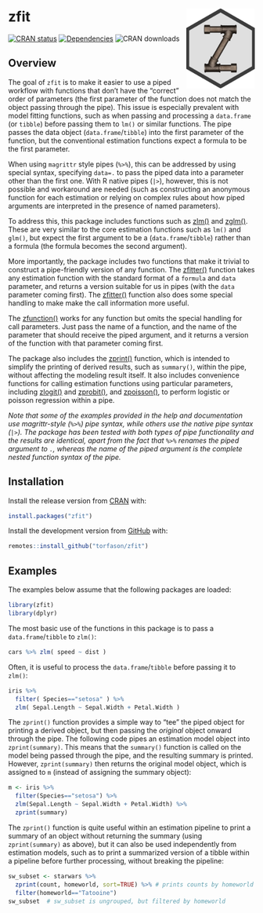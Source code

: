 
<!-- README.md is generated from README.Rmd. Please edit that file -->

# zfit <a href='https://github.com/torfason/zfit/'><img src='man/figures/logo.png' align="right" width="140px" /></a>

<!-- badges: start -->

[![CRAN
status](https://www.r-pkg.org/badges/version/zfit)](https://cran.r-project.org/package=zfit)
[![Dependencies](https://tinyverse.netlify.com/badge/zfit)](https://cran.r-project.org/package=zfit)
![CRAN downloads](https://cranlogs.r-pkg.org/badges/zfit)

<!-- badges: end -->

## Overview

The goal of `zfit` is to make it easier to use a piped workflow with
functions that don’t have the “correct” order of parameters (the first
parameter of the function does not match the object passing through the
pipe). This issue is especially prevalent with model fitting functions,
such as when passing and processing a `data.frame` (or `tibble`) before
passing them to `lm()` or similar functions. The pipe passes the data
object (`data.frame`/`tibble`) into the first parameter of the function,
but the conventional estimation functions expect a formula to be the
first parameter.

When using `magrittr` style pipes (`%>%`), this can be addressed by
using special syntax, specifying `data=.` to pass the piped data into a
parameter other than the first one. With R native pipes (`|>`), however,
this is not possible and workaround are needed (such as constructing an
anonymous function for each estimation or relying on complex rules about
how piped arguments are interpreted in the presence of named
parameters).

To address this, this package includes functions such as
[zlm()](https://torfason.github.io/zfit/reference/zlm.html) and
[zglm()](https://torfason.github.io/zfit/reference/zglm.html). These are
very similar to the core estimation functions such as `lm()` and
`glm()`, but expect the first argument to be a (`data.frame`/`tibble`)
rather than a formula (the formula becomes the second argument).

More importantly, the package includes two functions that make it
trivial to construct a pipe-friendly version of any function. The
[zfitter()](https://torfason.github.io/zfit/reference/zfitter.html)
function takes any estimation function with the standard format of a
`formula` and `data` parameter, and returns a version suitable for us in
pipes (with the `data` parameter coming first). The
[zfitter()](https://torfason.github.io/zfit/reference/zfitter.html)
function also does some special handling to make make the call
information more useful.

The
[zfunction()](https://torfason.github.io/zfit/reference/zfunction.html)
works for any function but omits the special handling for call
parameters. Just pass the name of a function, and the name of the
parameter that should receive the piped argument, and it returns a
version of the function with that parameter coming first.

The package also includes the
[zprint()](https://torfason.github.io/zfit/reference/zprint.html)
function, which is intended to simplify the printing of derived results,
such as `summary()`, within the pipe, without affecting the modeling
result itself. It also includes convenience functions for calling
estimation functions using particular parameters, including
[zlogit()](https://torfason.github.io/zfit/reference/zlogit.html) and
[zprobit()](https://torfason.github.io/zfit/reference/zprobit.html), and
[zpoisson()](https://torfason.github.io/zfit/reference/zpoisson.html),
to perform logistic or poisson regression within a pipe.

*Note that some of the examples provided in the help and documentation
use magrittr-style (`%>%`) pipe syntax, while others use the native pipe
syntax (`|>`). The package has been tested with both types of pipe
functionality and the results are identical, apart from the fact that
`%>%` renames the piped argument to `.`, whereas the name of the piped
argument is the complete nested function syntax of the pipe.*

## Installation

Install the release version from
[CRAN](https://CRAN.R-project.org/package=zfit) with:

``` r
install.packages("zfit")
```

Install the development version from
[GitHub](https://github.com/torfason/zfit) with:

``` r
remotes::install_github("torfason/zfit")
```

## Examples

The examples below assume that the following packages are loaded:

``` r
library(zfit)
library(dplyr)
```

The most basic use of the functions in this package is to pass a
`data.frame`/`tibble` to `zlm()`:

``` r
cars %>% zlm( speed ~ dist )
```

Often, it is useful to process the `data.frame`/`tibble` before passing
it to `zlm()`:

``` r
iris %>%
  filter( Species=="setosa" ) %>%
  zlm( Sepal.Length ~ Sepal.Width + Petal.Width )
```

The `zprint()` function provides a simple way to “tee” the piped object
for printing a derived object, but then passing the *original* object
onward through the pipe. The following code pipes an estimation model
object into `zprint(summary)`. This means that the `summary()` function
is called on the model being passed through the pipe, and the resulting
summary is printed. However, `zprint(summary)` then returns the original
model object, which is assigned to `m` (instead of assigning the summary
object):

``` r
m <- iris %>%
  filter(Species=="setosa") %>%
  zlm(Sepal.Length ~ Sepal.Width + Petal.Width) %>%
  zprint(summary)
```

The `zprint()` function is quite useful within an estimation pipeline to
print a summary of an object without returning the summary (using
`zprint(summary)` as above), but it can also be used independently from
estimation models, such as to print a summarized version of a tibble
within a pipeline before further processing, without breaking the
pipeline:

``` r
sw_subset <- starwars %>%
  zprint(count, homeworld, sort=TRUE) %>% # prints counts by homeworld
  filter(homeworld=="Tatooine")
sw_subset  # sw_subset is ungrouped, but filtered by homeworld
```
